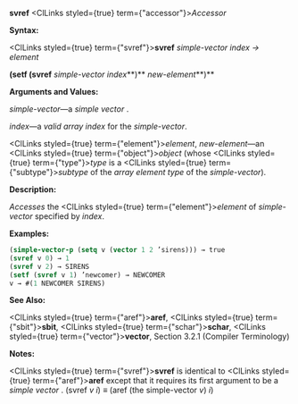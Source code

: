 **svref** <ClLinks styled={true} term={"accessor"}><i>Accessor</i></ClLinks> 



**Syntax:** 



<ClLinks styled={true} term={"svref"}><b>svref</b></ClLinks> *simple-vector index → element* 



<!-- **(setf (svref** *simple-vector index***)** *new-element<ClLinks styled={true} term={"t"}><b>*)</b></ClLinks>  -->
**(setf (svref** *simple-vector index***)** *new-element***)** 



**Arguments and Values:** 



*simple-vector*—a *simple vector* . 



*index*—a *valid array index* for the *simple-vector*. 







 



 



<ClLinks styled={true} term={"element"}><i>element</i></ClLinks>, *new-element*—an <ClLinks styled={true} term={"object"}><i>object</i></ClLinks> (whose <ClLinks styled={true} term={"type"}><i>type</i></ClLinks> is a <ClLinks styled={true} term={"subtype"}><i>subtype</i></ClLinks> of the *array element type* of the *simple-vector*). 



**Description:** 



*Accesses* the <ClLinks styled={true} term={"element"}><i>element</i></ClLinks> of *simple-vector* specified by *index*. 



**Examples:**
```lisp
(simple-vector-p (setq v (vector 1 2 ’sirens))) → true 
(svref v 0) → 1 
(svref v 2) → SIRENS 
(setf (svref v 1) ’newcomer) → NEWCOMER 
v → #(1 NEWCOMER SIRENS) 
```
**See Also:** 



<ClLinks styled={true} term={"aref"}><b>aref</b></ClLinks>, <ClLinks styled={true} term={"sbit"}><b>sbit</b></ClLinks>, <ClLinks styled={true} term={"schar"}><b>schar</b></ClLinks>, <ClLinks styled={true} term={"vector"}><b>vector</b></ClLinks>, Section 3.2.1 (Compiler Terminology) 



**Notes:** 



<ClLinks styled={true} term={"svref"}><b>svref</b></ClLinks> is identical to <ClLinks styled={true} term={"aref"}><b>aref</b></ClLinks> except that it requires its first argument to be a *simple vector* . (svref *v i*) *≡* (aref (the simple-vector *v*) *i*) 



